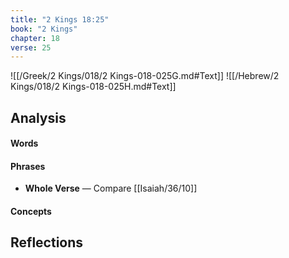 ```yaml
---
title: "2 Kings 18:25"
book: "2 Kings"
chapter: 18
verse: 25
---
```

![[/Greek/2 Kings/018/2 Kings-018-025G.md#Text]]
![[/Hebrew/2 Kings/018/2 Kings-018-025H.md#Text]]

## Analysis

#### Words

#### Phrases
- **Whole Verse** — Compare [[Isaiah/36/10]]

#### Concepts

## Reflections
